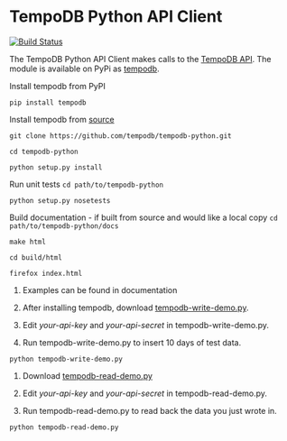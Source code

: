 # TempoDB Python API Client

[![Build Status](https://secure.travis-ci.org/tempodb/tempodb-python.png)](http://travis-ci.org/tempodb/tempodb-python)

The TempoDB Python API Client makes calls to the [TempoDB API](http://tempo-db.com/api/).  The module is available on PyPi as [tempodb](http://pypi.python.org/pypi/tempodb/).

Install tempodb from PyPI

``
pip install tempodb
``

Install tempodb from [source](https://github.com/tempodb/tempodb-python/)

``
git clone https://github.com/tempodb/tempodb-python.git
``

``
cd tempodb-python
``

``
python setup.py install
``

Run unit tests
``
cd path/to/tempodb-python
``

``
python setup.py nosetests
``

Build documentation - if built from source and would like a local copy
``
cd path/to/tempodb-python/docs
``

``
make html
``

``
cd build/html
``

``
firefox index.html
``

1. Examples can be found in documentation

1. After installing tempodb, download [tempodb-write-demo.py](https://github.com/tempodb/tempodb-python/blob/master/tempodb/demo/tempodb-write-demo.py).

1. Edit *your-api-key* and *your-api-secret* in tempodb-write-demo.py.

1. Run tempodb-write-demo.py to insert 10 days of test data.

``
python tempodb-write-demo.py
``

1. Download [tempodb-read-demo.py](https://github.com/tempodb/tempodb-python/blob/master/tempodb/demo/tempodb-read-demo.py)

1. Edit *your-api-key* and *your-api-secret* in tempodb-read-demo.py.

1. Run tempodb-read-demo.py to read back the data you just wrote in.

``
python tempodb-read-demo.py
``


